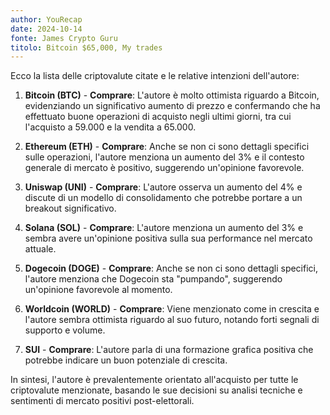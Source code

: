 ```yaml
---
author: YouRecap
date: 2024-10-14
fonte: James Crypto Guru
titolo: Bitcoin $65,000, My trades
---
```


Ecco la lista delle criptovalute citate e le relative intenzioni dell'autore:

1. **Bitcoin (BTC)** - **Comprare**: L'autore è molto ottimista riguardo a Bitcoin, evidenziando un significativo aumento di prezzo e confermando che ha effettuato buone operazioni di acquisto negli ultimi giorni, tra cui l'acquisto a 59.000 e la vendita a 65.000.

2. **Ethereum (ETH)** - **Comprare**: Anche se non ci sono dettagli specifici sulle operazioni, l'autore menziona un aumento del 3% e il contesto generale di mercato è positivo, suggerendo un'opinione favorevole.

3. **Uniswap (UNI)** - **Comprare**: L'autore osserva un aumento del 4% e discute di un modello di consolidamento che potrebbe portare a un breakout significativo.

4. **Solana (SOL)** - **Comprare**: L'autore menziona un aumento del 3% e sembra avere un'opinione positiva sulla sua performance nel mercato attuale.

5. **Dogecoin (DOGE)** - **Comprare**: Anche se non ci sono dettagli specifici, l'autore menziona che Dogecoin sta "pumpando", suggerendo un'opinione favorevole al momento.

6. **Worldcoin (WORLD)** - **Comprare**: Viene menzionato come in crescita e l'autore sembra ottimista riguardo al suo futuro, notando forti segnali di supporto e volume.

7. **SUI** - **Comprare**: L'autore parla di una formazione grafica positiva che potrebbe indicare un buon potenziale di crescita.

In sintesi, l'autore è prevalentemente orientato all'acquisto per tutte le criptovalute menzionate, basando le sue decisioni su analisi tecniche e sentimenti di mercato positivi post-elettorali.
